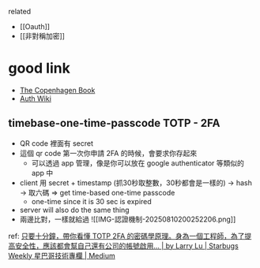 related
- [[Oauth]]
- [[非對稱加密]]


# good link
- [The Copenhagen Book](https://thecopenhagenbook.com/)
- [Auth Wiki](https://auth.wiki/zh-hant)



## timebase-one-time-passcode TOTP - 2FA

- QR code 裡面有 secret
- 這個 qr code 第一次你申請 2FA 的時候，會要求你存起來
	- 可以透過 app 管理，像是你可以放在 google authenticator 等類似的 app 中
- client 用 secret  +  timestamp (抓30秒取整數，30秒都會是一樣的) → hash → 取六碼 ⇒  get time-based one-time passcode
    - one-time since it is 30 sec is expired
- server will also do the same thing
- 兩邊比對，一樣就給過
![[IMG-認證機制-20250810200252206.png]]



ref: [只要十分鐘，帶你看懂 TOTP 2FA 的密碼學原理。身為一個工程師，為了提高安全性，應該都會幫自己還有公司的帳號啟用… | by Larry Lu | Starbugs Weekly 星巴哥技術專欄 | Medium](https://medium.com/starbugs/totp-2fa-algorithm-in-10-mins-25acc3c35df9)
